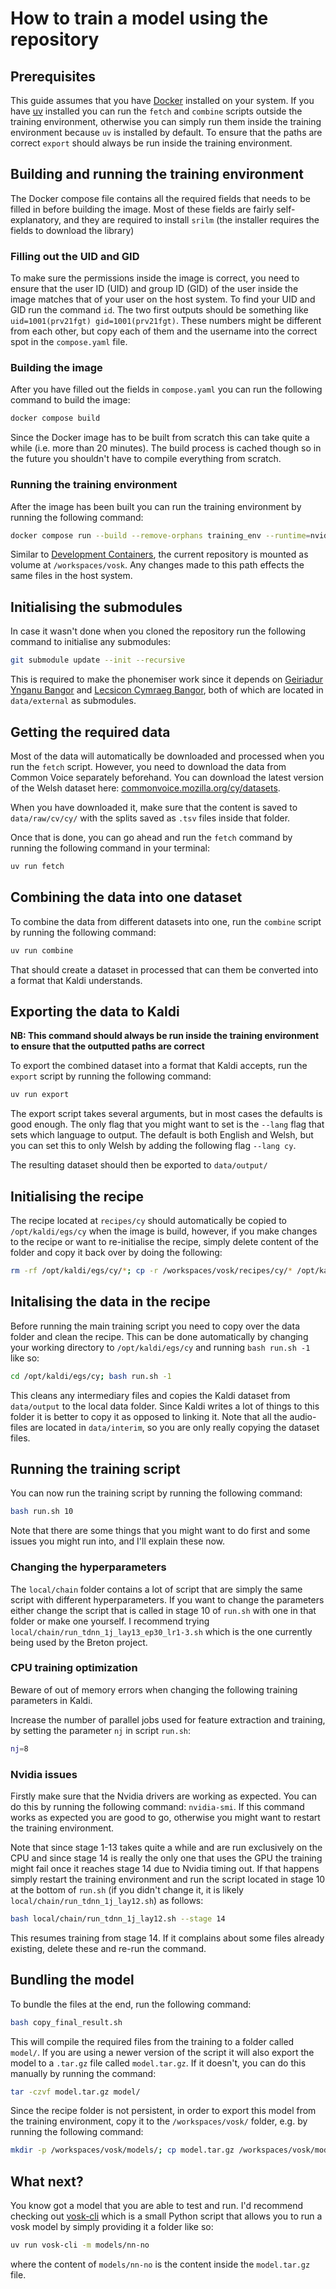# How to train a model using the repository

## Prerequisites
This guide assumes that you have [Docker](https://docs.docker.com/engine/install/) installed on your system. If you have [uv](https://docs.astral.sh/uv/) installed you can run the `fetch` and `combine` scripts outside the training environment, otherwise you can simply run them inside the training environment because `uv` is installed by default. To ensure that the paths are correct `export` should always be run inside the training environment.

## Building and running the training environment
The Docker compose file contains all the required fields that needs to be filled in before building the image. Most of these fields are fairly self-explanatory, and they are required to install `srilm` (the installer requires the fields to download the library)

### Filling out the UID and GID
To make sure the permissions inside the image is correct, you need to ensure that the user ID (UID) and group ID (GID) of the user inside the image matches that of your user on the host system. To find your UID and GID run the command `id`. The two first outputs should be something like `uid=1001(prv21fgt) gid=1001(prv21fgt)`. These numbers might be different from each other, but copy each of them and the username into the correct spot in the `compose.yaml` file. 

### Building the image
After you have filled out the fields in `compose.yaml` you can run the following command to build the image:
```sh
docker compose build
```
Since the Docker image has to be built from scratch this can take quite a while (i.e. more than 20 minutes). The build process is cached though so in the future you shouldn't have to compile everything from scratch.

### Running the training environment
After the image has been built you can run the training environment by running the following command:
```sh
docker compose run --build --remove-orphans training_env --runtime=nvidia --gpus all
```

Similar to [Development Containers](https://containers.dev/), the current repository is mounted as volume at `/workspaces/vosk`. Any changes made to this path effects the same files in the host system.

## Initialising the submodules
In case it wasn't done when you cloned the repository run the following command to initialise any submodules:
```sh
git submodule update --init --recursive
```
This is required to make the phonemiser work since it depends on [Geiriadur Ynganu Bangor](https://github.com/techiaith/geiriadur-ynganu-bangor) and [Lecsicon Cymraeg Bangor](https://github.com/techiaith/lecsicon-cymraeg-bangor), both of which are located in `data/external` as submodules.


## Getting the required data
Most of the data will automatically be downloaded and processed when you run the `fetch` script. However, you need to download the data from Common Voice separately beforehand. You can download the latest version of the Welsh dataset here: [commonvoice.mozilla.org/cy/datasets](https://commonvoice.mozilla.org/cy/datasets).

When you have downloaded it, make sure that the content is saved to `data/raw/cv/cy/` with the splits saved as `.tsv` files inside that folder.

Once that is done, you can go ahead and run the `fetch` command by running the following command in your terminal:
```sh
uv run fetch
```

## Combining the data into one dataset
To combine the data from different datasets into one, run the `combine` script by running the following command:
```sh
uv run combine
```
That should create a dataset in processed that can them be converted into a format that Kaldi understands.

## Exporting the data to Kaldi
**NB: This command should always be run inside the training environment to ensure that the outputted paths are correct**

To export the combined dataset into a format that Kaldi accepts, run the `export` script by running the following command:
```sh
uv run export
```
The export script takes several arguments, but in most cases the defaults is good enough. The only flag that you might want to set is the `--lang` flag that sets which language to output. The default is both English and Welsh, but you can set this to only Welsh by adding the following flag `--lang cy`.

The resulting dataset should then be exported to `data/output/`

## Initialising the recipe
The recipe located at `recipes/cy` should automatically be copied to `/opt/kaldi/egs/cy` when the image is build, however, if you make changes to the recipe or want to re-initialise the recipe, simply delete content of the folder and copy it back over by doing the following:
```sh
rm -rf /opt/kaldi/egs/cy/*; cp -r /workspaces/vosk/recipes/cy/* /opt/kaldi/egs/cy
```

## Initalising the data in the recipe
Before running the main training script you need to copy over the data folder and clean the recipe. This can be done automatically by changing your working directory to `/opt/kaldi/egs/cy` and running `bash run.sh -1` like so:
```sh
cd /opt/kaldi/egs/cy; bash run.sh -1
```

This cleans any intermediary files and copies the Kaldi dataset from `data/output` to the local data folder. Since Kaldi writes a lot of things to this folder it is better to copy it as opposed to linking it. Note that all the audio-files are located in `data/interim`, so you are only really copying the dataset files.

## Running the training script
You can now run the training script by running the following command:
```sh
bash run.sh 10
```

Note that there are some things that you might want to do first and some issues you might run into, and I'll explain these now.

### Changing the hyperparameters
The `local/chain` folder contains a lot of script that are simply the same script with different hyperparameters. If you want to change the parameters either change the script that is called in stage 10 of `run.sh` with one in that folder or make one yourself. I recommend trying `local/chain/run_tdnn_1j_lay13_ep30_lr1-3.sh` which is the one currently being used by the Breton project.


### CPU training optimization

Beware of out of memory errors when changing the following training parameters in Kaldi.

Increase the number of parallel jobs used for feature extraction and training, by setting the parameter `nj` in script `run.sh`:

```sh
nj=8
```

### Nvidia issues
Firstly make sure that the Nvidia drivers are working as expected. You can do this by running the following command: `nvidia-smi`. If this command works as expected you are good to go, otherwise you might want to restart the training environment.

Note that since stage 1-13 takes quite a while and are run exclusively on the CPU and since stage 14 is really the only one that uses the GPU the training might fail once it reaches stage 14 due to Nvidia timing out. If that happens simply restart the training environment and run the script located in stage 10 at the bottom of `run.sh` (if you didn't change it, it is likely `local/chain/run_tdnn_1j_lay12.sh`) as follows:
```sh
bash local/chain/run_tdnn_1j_lay12.sh --stage 14
```
This resumes training from stage 14. If it complains about some files already existing, delete these and re-run the command.

## Bundling the model
To bundle the files at the end, run the following command:
```sh
bash copy_final_result.sh
```
This will compile the required files from the training to a folder called `model/`. If you are using a newer version of the script it will also export the model to a `.tar.gz` file called `model.tar.gz`. If it doesn't, you can do this manually by running the command:
```sh
tar -czvf model.tar.gz model/
```

Since the recipe folder is not persistent, in order to export this model from the training environment, copy it to the `/workspaces/vosk/` folder, e.g. by running the following command:
```sh
mkdir -p /workspaces/vosk/models/; cp model.tar.gz /workspaces/vosk/models/
```
## What next?

You know got a model that you are able to test and run. I'd recommend checking out [vosk-cli](https://github.com/Cymru-Breizh-Agile-Cymru-Project/vosk-cli) which is a small Python script that allows you to run a vosk model by simply providing it a folder like so:
```sh
uv run vosk-cli -m models/nn-no
```
where the content of `models/nn-no` is the content inside the `model.tar.gz` file.
